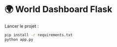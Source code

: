 # 🌍 World Dashboard Flask

Lancer le projet :
```bash
pip install -r requirements.txt
python app.py
```
